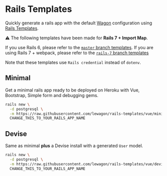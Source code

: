 # Rails Templates

Quickly generate a rails app with the default [Wagon](https://www.lewagon.com) configuration
using [Rails Templates](http://guides.rubyonrails.org/rails_application_templates.html).

⚠️ The following templates have been made for **Rails 7 + Import Map**.

If you use Rails 6, please refer to the [`master` branch templates](https://github.com/lewagon/rails-templates). If you are using Rails 7 + webpack, please refer to the [`rails-7` branch templates](https://github.com/lewagon/rails-templates/tree/rails-7)

Note that these templates use `Rails credential` instead of `dotenv`.

## Minimal

Get a minimal rails app ready to be deployed on Heroku with Vue, Bootstrap, Simple form and debugging gems.

```bash
rails new \
  -d postgresql \
  -m https://raw.githubusercontent.com/lewagon/rails-templates/vue/minimal.rb \
  CHANGE_THIS_TO_YOUR_RAILS_APP_NAME
```

## Devise

Same as minimal **plus** a Devise install with a generated `User` model.

```bash
rails new \
  -d postgresql \
  -m https://raw.githubusercontent.com/lewagon/rails-templates/vue/devise.rb \
  CHANGE_THIS_TO_YOUR_RAILS_APP_NAME
```
